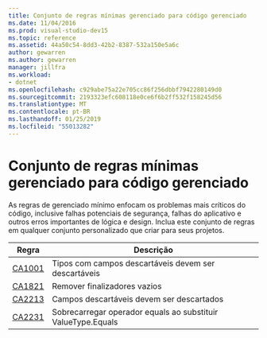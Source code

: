 ```yaml
---
title: Conjunto de regras mínimas gerenciado para código gerenciado
ms.date: 11/04/2016
ms.prod: visual-studio-dev15
ms.topic: reference
ms.assetid: 44a50c54-8dd3-42b2-8387-532a150e5a6c
author: gewarren
ms.author: gewarren
manager: jillfra
ms.workload:
- dotnet
ms.openlocfilehash: c929abe75a22e705cc86f256dbbf7942280149d0
ms.sourcegitcommit: 2193323efc608118e0ce6f6b2ff532f158245d56
ms.translationtype: MT
ms.contentlocale: pt-BR
ms.lasthandoff: 01/25/2019
ms.locfileid: "55013282"
---
```

# <a name="managed-minimum-rules-rule-set-for-managed-code"></a>Conjunto de regras mínimas gerenciado para código gerenciado

As regras de gerenciado mínimo enfocam os problemas mais críticos do código, inclusive falhas potenciais de segurança, falhas do aplicativo e outros erros importantes de lógica e design. Inclua este conjunto de regras em qualquer conjunto personalizado que criar para seus projetos.

|Regra|Descrição|
|----------|-----------------|
|[CA1001](../code-quality/ca1001-types-that-own-disposable-fields-should-be-disposable.md)|Tipos com campos descartáveis devem ser descartáveis|
|[CA1821](../code-quality/ca1821-remove-empty-finalizers.md)|Remover finalizadores vazios|
|[CA2213](../code-quality/ca2213-disposable-fields-should-be-disposed.md)|Campos descartáveis devem ser descartados|
|[CA2231](../code-quality/ca2231-overload-operator-equals-on-overriding-valuetype-equals.md)|Sobrecarregar operador equals ao substituir ValueType.Equals|
